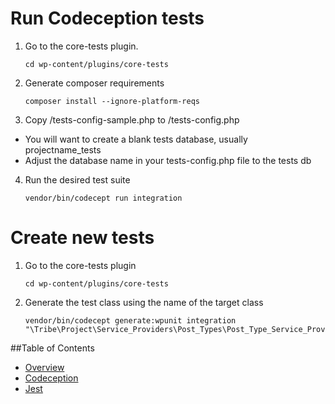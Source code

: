 # Run Codeception tests

1. Go to the core-tests plugin.

	```
	cd wp-content/plugins/core-tests
	```
	
2. Generate composer requirements

    ```
    composer install --ignore-platform-reqs
    ```
    
3. Copy /tests-config-sample.php to /tests-config.php
 - You will want to create a blank tests database, usually projectname_tests
 - Adjust the database name in your tests-config.php file to the tests db

4. Run the desired test suite

	```
	vendor/bin/codecept run integration
	```

# Create new tests

1. Go to the core-tests plugin

	```
	cd wp-content/plugins/core-tests
	```
	
2. Generate the test class using the name of the target class

	```
	vendor/bin/codecept generate:wpunit integration "\Tribe\Project\Service_Providers\Post_Types\Post_Type_Service_Provider"
	```


##Table of Contents

* [Overview](/docs/tests/README.md)
* [Codeception](/docs/tests/codeception.md)
* [Jest](/docs/tests/jest.md)
